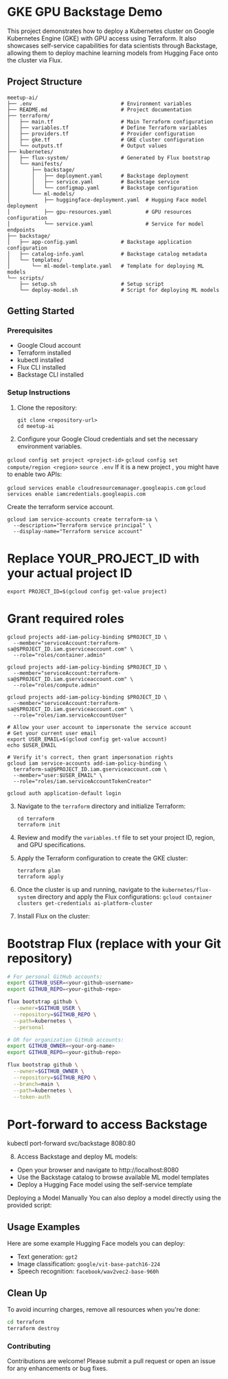 # GKE GPU Backstage Demo

This project demonstrates how to deploy a Kubernetes cluster on Google Kubernetes Engine (GKE) with GPU access using Terraform. It also showcases self-service capabilities for data scientists through Backstage, allowing them to deploy machine learning models from Hugging Face onto the cluster via Flux.

## Project Structure

```
meetup-ai/
├── .env                             # Environment variables
├── README.md                        # Project documentation
├── terraform/
│   ├── main.tf                      # Main Terraform configuration
│   ├── variables.tf                 # Define Terraform variables
│   ├── providers.tf                 # Provider configuration
│   ├── gke.tf                       # GKE cluster configuration
│   └── outputs.tf                   # Output values
├── kubernetes/
│   ├── flux-system/                 # Generated by Flux bootstrap
│   └── manifests/
│       ├── backstage/
│       │   ├── deployment.yaml      # Backstage deployment
│       │   ├── service.yaml         # Backstage service
│       │   └── configmap.yaml       # Backstage configuration
│       └── ml-models/
│           ├── huggingface-deployment.yaml  # Hugging Face model deployment
│           ├── gpu-resources.yaml           # GPU resources configuration
│           └── service.yaml                 # Service for model endpoints
├── backstage/
│   ├── app-config.yaml              # Backstage application configuration
│   ├── catalog-info.yaml            # Backstage catalog metadata
│   └── templates/
│       └── ml-model-template.yaml   # Template for deploying ML models
└── scripts/
    ├── setup.sh                     # Setup script
    └── deploy-model.sh              # Script for deploying ML models
```

## Getting Started

### Prerequisites

- Google Cloud account
- Terraform installed
- kubectl installed
- Flux CLI installed
- Backstage CLI installed

### Setup Instructions

1. Clone the repository:
   ```
   git clone <repository-url>
   cd meetup-ai
   ```

2. Configure your Google Cloud credentials and set the necessary environment variables.

`gcloud config set project <project-id>`
`gcloud config set compute/region <region>`
`source .env`
If it is a new project , you might have to enable two APIs:

`gcloud services enable cloudresourcemanager.googleapis.com`
`gcloud services enable iamcredentials.googleapis.com`

Create the terraform service account.
```
gcloud iam service-accounts create terraform-sa \
  --description="Terraform service principal" \
  --display-name="Terraform service account"
```

# Replace YOUR_PROJECT_ID with your actual project ID
`export PROJECT_ID=$(gcloud config get-value project)`

# Grant required roles
```
gcloud projects add-iam-policy-binding $PROJECT_ID \
  --member="serviceAccount:terraform-sa@$PROJECT_ID.iam.gserviceaccount.com" \
  --role="roles/container.admin"

gcloud projects add-iam-policy-binding $PROJECT_ID \
  --member="serviceAccount:terraform-sa@$PROJECT_ID.iam.gserviceaccount.com" \
  --role="roles/compute.admin"

gcloud projects add-iam-policy-binding $PROJECT_ID \
  --member="serviceAccount:terraform-sa@$PROJECT_ID.iam.gserviceaccount.com" \
  --role="roles/iam.serviceAccountUser"

# Allow your user account to impersonate the service account
# Get your current user email
export USER_EMAIL=$(gcloud config get-value account)
echo $USER_EMAIL

# Verify it's correct, then grant impersonation rights
gcloud iam service-accounts add-iam-policy-binding \
  terraform-sa@$PROJECT_ID.iam.gserviceaccount.com \
  --member="user:$USER_EMAIL" \
  --role="roles/iam.serviceAccountTokenCreator"

```

`gcloud auth application-default login`

3. Navigate to the `terraform` directory and initialize Terraform:
   ```
   cd terraform
   terraform init
   ```

4. Review and modify the `variables.tf` file to set your project ID, region, and GPU specifications.

5. Apply the Terraform configuration to create the GKE cluster:
   ```
   terraform plan
   terraform apply
   ```

6. Once the cluster is up and running, navigate to the `kubernetes/flux-system` directory and apply the Flux configurations:
`gcloud container clusters get-credentials ai-platform-cluster`

7. Install Flux on the cluster:

# Bootstrap Flux (replace with your Git repository)
```bash
# For personal GitHub accounts:
export GITHUB_USER=<your-github-username>
export GITHUB_REPO=<your-github-repo>

flux bootstrap github \
  --owner=$GITHUB_USER \
  --repository=$GITHUB_REPO \
  --path=kubernetes \
  --personal

# OR for organization GitHub accounts:
export GITHUB_OWNER=<your-org-name>
export GITHUB_REPO=<your-github-repo>

flux bootstrap github \
  --owner=$GITHUB_OWNER \
  --repository=$GITHUB_REPO \
  --branch=main \
  --path=kubernetes \
  --token-auth
```

# Port-forward to access Backstage
kubectl port-forward svc/backstage 8080:80

8. Access Backstage and deploy ML models:

- Open your browser and navigate to http://localhost:8080
- Use the Backstage catalog to browse available ML model templates
- Deploy a Hugging Face model using the self-service template

Deploying a Model Manually
You can also deploy a model directly using the provided script:

## Usage Examples

Here are some example Hugging Face models you can deploy:

- Text generation: `gpt2`
- Image classification: `google/vit-base-patch16-224`
- Speech recognition: `facebook/wav2vec2-base-960h`

## Clean Up

To avoid incurring charges, remove all resources when you're done:

```bash
cd terraform
terraform destroy
```
### Contributing

Contributions are welcome! Please submit a pull request or open an issue for any enhancements or bug fixes.